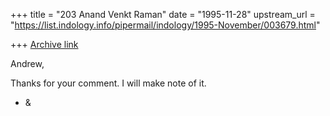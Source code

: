 +++
title = "203 Anand Venkt Raman"
date = "1995-11-28"
upstream_url = "https://list.indology.info/pipermail/indology/1995-November/003679.html"

+++
[Archive link](https://list.indology.info/pipermail/indology/1995-November/003679.html)

Andrew, 

Thanks for your comment. I will make note of it.

- &





